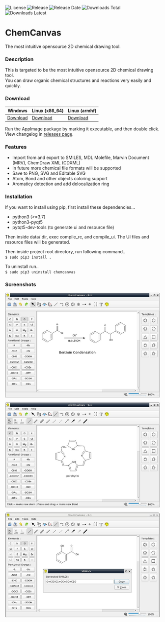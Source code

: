 ![License](https://img.shields.io/github/license/ksharindam/chemcanvas)
![Release](https://img.shields.io/github/v/release/ksharindam/chemcanvas)
![Release Date](https://img.shields.io/github/release-date/ksharindam/chemcanvas)
![Downloads Total](https://img.shields.io/github/downloads/ksharindam/chemcanvas/total)
![Downloads Latest](https://img.shields.io/github/downloads/ksharindam/chemcanvas/latest/total)

# ChemCanvas

The most intuitive opensource 2D chemical drawing tool.  


### Description

This is targeted to be the most intuitive opensource 2D chemical drawing tool.  
You can draw organic chemical structures and reactions very easily and quickly.  

### Download

|   Windows     | Linux (x86_64)| Linux (armhf) |  
| ------------- | ------------- | ------------- |  
| [Download](https://github.com/ksharindam/chemcanvas/releases/latest/download/ChemCanvas.exe) | [Download](https://github.com/ksharindam/chemcanvas/releases/latest/download/ChemCanvas-x86_64.AppImage)  | [Download](https://github.com/ksharindam/chemcanvas/releases/latest/download/ChemCanvas-armhf.AppImage) |  

Run the AppImage package by marking it executable, and then double click.  
View changelog in [releases page](https://github.com/ksharindam/chemcanvas/releases).  

### Features
* Import from and export to SMILES, MDL Molefile, Marvin Document (MRV), ChemDraw XML (CDXML)  
* In future more chemical file formats will be supported  
* Save to PNG, SVG and Editable SVG  
* Atom, Bond and other objects coloring support  
* Aromaticy detection and add delocalization ring  


### Installation

If you want to install using pip, first install these dependencies...  

* python3 (>=3.7)  
* python3-pyqt5  
* pytqt5-dev-tools (to generate ui and resource file)  

Then inside data/ dir, exec compile_rc, and compile_ui. The UI files and resource files will be generated.  

Then inside project root directory, run following command..  
`$ sudo pip3 install .`  

To uninstall run..  
`$ sudo pip3 uninstall chemcanvas`    



### Screenshots

![Screenshot1](data/screenshots/Screenshot1.jpg)  


![Screenshot2](data/screenshots/Screenshot2.jpg)  


![Screenshot3](data/screenshots/Screenshot3.jpg)  

